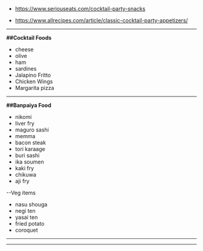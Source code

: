 
- https://www.seriouseats.com/cocktail-party-snacks

- https://www.allrecipes.com/article/classic-cocktail-party-appetizers/
--------------------------------------------------------------------------------------

**##Cocktail Foods**
- cheese
- olive
- ham
- sardines
- Jalapino Fritto
- Chicken Wings
- Margarita pizza

--------------------------------------------------------------------------------------
**##Banpaiya Food**
- nikomi
- liver fry
- maguro sashi
- memma
- bacon steak
- tori karaage
- buri sashi
- ika soumen
- kaki fry
- chikuwa
- aji fry

--Veg items
- nasu shouga
- negi ten
- yasai ten
- fried potato
- coroquet
--------------------------------------------------------------------------------------

--------------------------------------------------------------------------------------

